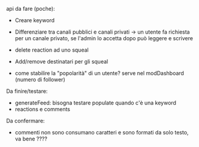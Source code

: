 api da fare (poche):

- Creare keyword

- Differenziare tra canali pubblici e canali privati -> un utente fa richiesta per un canale privato, se l'admin lo accetta dopo può leggere e scrivere

- delete reaction ad uno squeal

- Add/remove destinatari per gli squeal

- come stabilire la "popolarità" di un utente? serve nel modDashboard (numero di follower)

Da finire/testare:

- generateFeed: bisogna testare populate quando c'è una keyword
- reactions e comments

Da confermare:

- commenti non sono consumano caratteri e sono formati da solo testo, va bene ????
